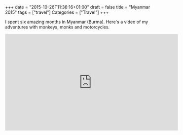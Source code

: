 +++
date = "2015-10-26T11:36:16+01:00"
draft = false
title = "Myanmar 2015"
tags = ["travel"]
Categories = ["Travel"]
+++

I spent six amazing months in Myanmar (Burma). Here's a video of my adventures with monkeys, monks and motorcycles.

<iframe width="560" height="315" src="https://www.youtube.com/embed/xHCn4agi1Qw" frameborder="0" allowfullscreen></iframe>